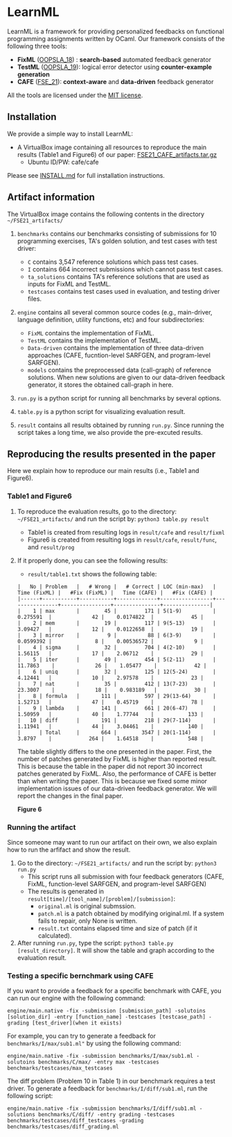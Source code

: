 # LearnML

LearnML is a framework for providing personalized feedbacks on functional programming assignments written by OCaml. Our framework consists of the following three tools:

* **FixML** ([OOPSLA_18](https://dl.acm.org/doi/10.1145/3276528)) : **search-based** automated feedback generator
* **TestML** ([OOPSLA_19](https://dl.acm.org/doi/10.1145/3360614)): logical error detector using **counter-example generation**
* **CAFE** ([FSE_21](TODO)): **context-aware** and **data-driven** feedback generator

All the tools are licensed under the [MIT license](LICENSE.txt).

## Installation
We provide a simple way to install LearnML:
* A VirtualBox image containing all resources to reproduce the main results (Table1 and Figure6) of our paper: [FSE21_CAFE_artifacts.tar.gz](TODO)
   * Ubuntu ID/PW: cafe/cafe
   
Please see [INSTALL.md](./INSTALL.md) for full installation instructions.

## Artifact information

The VirtualBox image contains the following contents in the directory `~/FSE21_artifacts/`
1. `benchmarks` contains our benchmarks consisting of submissions for 10 programming exercises, TA's golden solution, and test cases with test driver:
    * `C` contains 3,547 reference solutions which pass test cases.
    * `I` contains 664 incorrect submissions which cannot pass test cases.
    * `ta_solutions` contains TA's reference solutions that are used as inputs for FixML and TestML.
    * `testcases` contains test cases used in evaluation, and testing driver files.
 
2. `engine` contains all several common source codes (e.g., main-driver, language definition, utility functions, etc) and four subdirectories: 
    * `FixML` contains the implementation of FixML.
    * `TestML` contains the implementation of TestML.
    * `Data-driven` contains the implementation of three data-driven approaches (CAFE, fucntion-level SARFGEN, and program-level SARFGEN).
    * `models` contains the preprocessed data (call-graph) of reference solutions. When new solutions are given to our data-driven feedback generator, it stores the obtained call-graph in here.
    
3. `run.py` is a python script for running all benchmarks by several options.
4. `table.py` is a python script for visualizing evaluation result.
5. `result` contains all results obtained by running `run.py`. Since running the script takes a long time, we also provide the pre-excuted results.

## Reproducing the results presented in the paper
Here we explain how to reproduce our main results (i.e., Table1 and Figure6).

### Table1 and Figure6
1. To reproduce the evaluation results, go to the directory: `~/FSE21_artifacts/` and run the script by: ``` python3 table.py result ``` 
    * Table1 is created from resulting logs in `result/cafe` and `result/fixml`
    * Figure6 is created from  resulting logs in `result/cafe`, `result/func`, and `result/prog`
2. If it properly done, you can see the following results:
    * `result/table1.txt` shows the following table:
    ```
    |   No | Problem   |   # Wrong |   # Correct | LOC (min-max)   |   Time (FixML) |   #Fix (FixML) |   Time (CAFE) |   #Fix (CAFE) |
    |------+-----------+-----------+-------------+-----------------+----------------+----------------+---------------+---------------|
    |    1 | max       |        45 |         171 | 5(1-9)          |      0.275591  |             42 |    0.0174822  |            45 |
    |    2 | mem       |        19 |         117 | 9(5-13)         |      3.09427   |             12 |    0.0122658  |            19 |
    |    3 | mirror    |         9 |          88 | 6(3-9)          |      0.0599392 |              8 |    0.00536572 |             9 |
    |    4 | sigma     |        32 |         704 | 4(2-10)         |      1.56115   |             17 |    2.06712    |            29 |
    |    5 | iter      |        49 |         454 | 5(2-11)         |     11.7863    |             26 |    1.05477    |            42 |
    |    6 | uniq      |        32 |         125 | 12(5-24)        |      4.12441   |             10 |    2.97578    |            23 |
    |    7 | nat       |        35 |         412 | 13(7-23)        |     23.3007    |             18 |    0.983189   |            30 |
    |    8 | formula   |       111 |         597 | 29(13-64)       |      1.52713   |             47 |    0.45719    |            78 |
    |    9 | lambda    |       141 |         661 | 20(6-47)        |      1.50959   |             40 |    1.77744    |           133 |
    |   10 | diff      |       191 |         218 | 29(7-114)       |      1.11941   |             44 |    3.04461    |           140 |
    |      | Total     |       664 |        3547 | 20(1-114)       |      3.8797    |            264 |    1.64518    |           548 |
    ```
      The table slightly differs to the one presented in the paper. First, the number of patches generated by FixML is higher than reported result. This is because the table in the paper did not report 30 incorrect patches generated by FixML. Also, the performance of CAFE is better than when writing the paper. This is because we fixed some minor implementation issues of our data-driven feedback generator. We will report the changes in the final paper.

    **Figure 6**

### Running the artifact
Since someone may want to run our artifact on their own, we also explain how to run the arfifact and show the result. 
1. Go to the directory: `~/FSE21_artifacts/` and run the script by: ``` python3 run.py ```
    * This script runs all submission with four feedback generators (CAFE, FixML, function-level SARFGEN, and program-level SARFGEN)
    * The results is generated in `result[time]/[tool_name]/[problem]/[submission]`:
      * `original.ml` is original submssion.
      * `patch.ml` is a patch obtained by modifying original.ml. If a system fails to repair, only None is written.
      * `result.txt` contains elapsed time and size of patch (if it calculated).
2. After running `run.py`, type the script: ``` python3 table.py [result_directory] ```. It will show the table and graph according to the evaluation result.

### Testing a specific bernchmark using CAFE
If you want to provide a feedback for a specific benchmark with CAFE, you can run our engine with the following command:

```
engine/main.native -fix -submission [submission_path] -solutoins [solution_dir] -entry [function_name] -testcases [testcase_path] -grading [test_driver](when it exists)
```

For example, you can try to generate a feedback for `benchmarks/I/max/sub1.ml"` by using the following command:

```
engine/main.native -fix -submission benchmarks/I/max/sub1.ml -solutoins benchmarks/C/max/ -entry max -testcases benchmarks/testcases/max_testcases
```

The diff problem (Problem 10 in Table 1) in our benchmark requires a test driver. To generate a feedback for `benchmarks/I/diff/sub1.ml`, run the following script:

```
engine/main.native -fix -submission benchmarks/I/diff/sub1.ml -solutions benchmarks/C/diff/ -entry grading -testcases benchmarks/testcases/diff_testcases -grading benchmarks/testcases/diff_grading.ml
```
